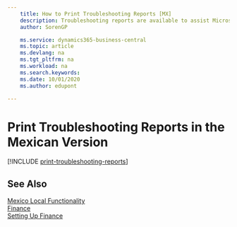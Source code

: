 ```yaml
---
    title: How to Print Troubleshooting Reports [MX]
    description: Troubleshooting reports are available to assist Microsoft Certified Partners with troubleshooting issues in the Mexican version.
    author: SorenGP

    ms.service: dynamics365-business-central
    ms.topic: article
    ms.devlang: na
    ms.tgt_pltfrm: na
    ms.workload: na
    ms.search.keywords:
    ms.date: 10/01/2020
    ms.author: edupont

---
```

# Print Troubleshooting Reports in the Mexican Version

[!INCLUDE [print-troubleshooting-reports](../includes/CAMXUS/print-troubleshooting-reports.md)]

## See Also

[Mexico Local Functionality](mexico-local-functionality.md)  
[Finance](../../finance.md)  
[Setting Up Finance](../../finance.md)  
